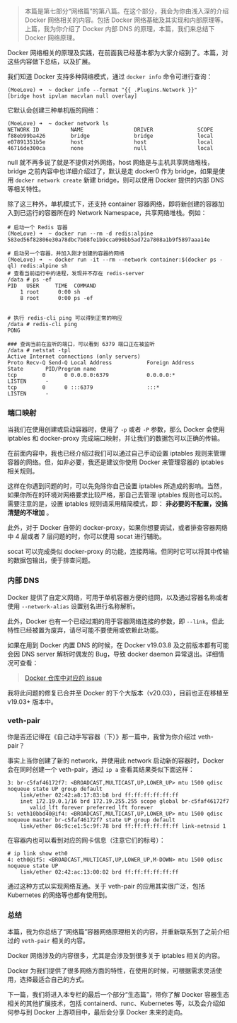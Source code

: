 > 本篇是第七部分“网络篇”的第八篇。在这个部分，我会为你由浅入深的介绍 Docker 网络相关的内容。包括 Docker
> 网络基础及其实现和内部原理等。上篇，我为你介绍了 Docker 内部 DNS 的原理，本篇，我们来总结下 Docker 网络原理。

Docker 网络相关的原理及实践，在前面我已经基本都为大家介绍到了。本篇，对这些内容做下总结，以及扩展。

我们知道 Docker 支持多种网络模式，通过 `docker info` 命令可进行查询：

    
    
    (MoeLove) ➜  ~ docker info --format "{{ .Plugins.Network }}"
    [bridge host ipvlan macvlan null overlay]
    

它默认会创建三种单机版的网络：

    
    
    (MoeLove) ➜  ~ docker network ls
    NETWORK ID          NAME                DRIVER              SCOPE
    f88eb99ba426        bridge              bridge              local
    e07891351b5e        host                host                local
    46716de300ca        none                null                local
    

null 就不再多说了就是不提供对外网络，host 网络是与主机共享网络堆栈，bridge 之前内容中也详细介绍过了，默认是走 docker0 作为
bridge，如果是使用 `docker network create` 新建 bridge，则可以使用 Docker 提供的内部 DNS 等相关特性。

除了这三种外，单机模式下，还支持 container 容器网络，即将新创建的容器加入到已运行的容器所在的 Network
Namespace，共享网络堆栈。例如：

    
    
    # 启动一个 Redis 容器
    (MoeLove) ➜  ~ docker run --rm -d redis:alpine
    583ed56f82806e30a78dbc7b08fe1b9cca096bb5ad72a7808a1b9f5897aaa14e
    
    # 启动另一个容器，并加入刚才创建的容器的网络
    (MoeLove) ➜  ~ docker run -it --rm --network container:$(docker ps -ql) redis:alpine sh        
    # 查看当前运行中的进程，发现并不存在 redis-server
    /data # ps -ef 
    PID   USER     TIME  COMMAND
        1 root      0:00 sh
        8 root      0:00 ps -ef
    
    
    # 执行 redis-cli ping 可以得到正常的响应
    /data # redis-cli ping
    PONG
    
    ### 查询当前在监听的端口，可以看到 6379 端口正在被监听
    /data # netstat -tpl
    Active Internet connections (only servers)
    Proto Recv-Q Send-Q Local Address           Foreign Address         State       PID/Program name    
    tcp        0      0 0.0.0.0:6379            0.0.0.0:*               LISTEN      -
    tcp        0      0 :::6379                 :::*                    LISTEN      -
    

### 端口映射

当我们在使用创建或启动容器时，使用了 `-p` 或者 `-P` 参数，那么 Docker 会使用 iptables 和 docker-proxy
完成端口映射，并让我们的数据包可以正确的传输。

在前面内容中，我也已经介绍过我们可以通过自己手动设置 iptables 规则来管理容器的网络。但，如非必要，我还是建议你使用 Docker 来管理容器的
iptables 相关规则。

这样在你遇到问题的时，可以先免除你自己设置 iptables 所造成的影响。当然，如果你所在的环境对网络要求比较严格，那自己去管理 iptables
规则也可以的。需要注意的是，设置 iptables 规则请采用精简模式，即： **非必要的不配置，没搞清楚的不增加** 。

此外，对于 Docker 自带的 docker-proxy，如果你想要调试，或者排查容器网络中 4 层或者 7 层问题的时，你可以使用 socat
进行辅助。

socat 可以完成类似 docker-proxy 的功能，连接两端。但同时它可以将其中传输的数据包输出，便于排查问题。

### 内部 DNS

Docker 提供了自定义网络，可用于单机容器方便的组网，以及通过容器名称或者使用 `--network-alias` 设置别名进行名称解析。

此外，Docker 也有一个已经过期的用于容器网络连接的参数，即 `--link`。但此特性已经被置为废弃，请尽可能不要使用或依赖此功能。

如果在用到 Docker 内置 DNS 的时候，在 Docker v19.03.8 及之前版本都有可能会因 DNS server 解析时偶发的 Bug，导致
docker daemon 异常退出。详细情况可查看：

> [Docker 仓库中对应的 issue](https://github.com/moby/moby/issues/40715)

我将此问题的修复已合并至 Docker 的下个大版本（v20.03），目前也正在移植至 v19.03+ 版本中。

### veth-pair

你是否还记得在《自己动手写容器（下）》那一篇中，我曾为你介绍过 veth-pair？

事实上当你创建了新的 network，并使用此 network 启动新的容器时，Docker 会在同时创建一个 veth-pair，通过 `ip a`
查看其结果类似下面这样：

    
    
    3: br-c5faf46172f7: <BROADCAST,MULTICAST,UP,LOWER_UP> mtu 1500 qdisc noqueue state UP group default 
        link/ether 02:42:a8:17:83:b8 brd ff:ff:ff:ff:ff:ff
        inet 172.19.0.1/16 brd 172.19.255.255 scope global br-c5faf46172f7
           valid_lft forever preferred_lft forever
    5: veth10bbd40@if4: <BROADCAST,MULTICAST,UP,LOWER_UP> mtu 1500 qdisc noqueue master br-c5faf46172f7 state UP group default 
        link/ether 86:9c:e1:5c:9f:78 brd ff:ff:ff:ff:ff:ff link-netnsid 1
    

在容器内也可以看到对应的网卡信息（注意它们的标号）：

    
    
    # ip link show eth0
    4: eth0@if5: <BROADCAST,MULTICAST,UP,LOWER_UP,M-DOWN> mtu 1500 qdisc noqueue state UP 
        link/ether 02:42:ac:13:00:02 brd ff:ff:ff:ff:ff:ff
    

通过这种方式以实现网络互通。关于 veth-pair 的应用其实很广泛，包括 Kubernetes 的网络等也都有使用到。

### 总结

本篇，我为你总结了“网络篇”容器网络原理相关的内容，并重新联系到了之前介绍过的 `veth-pair` 相关的内容。

Docker 网络涉及的内容很多，尤其是会涉及到很多关于 iptables 相关的内容。

Docker 为我们提供了很多网络方面的特性，在使用的时候，可根据需求灵活使用，选择最适合自己的方式。

下一篇，我们将进入本专栏的最后一个部分“生态篇”，带你了解 Docker 容器生态相关的其他扩展技术，包括
containerd、runc、Kubernetes 等，以及会介绍如何参与到 Docker 上游项目中，最后会分享 Docker 未来的走向。

